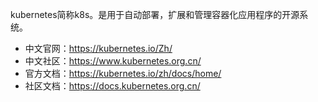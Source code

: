 kubernetes简称k8s。是用于自动部署，扩展和管理容器化应用程序的开源系统。

- 中文官网：https://kubernetes.io/Zh/
- 中文社区：https://www.kubernetes.org.cn/
- 官方文档：https://kubernetes.io/zh/docs/home/
- 社区文档：https://docs.kubernetes.org.cn/